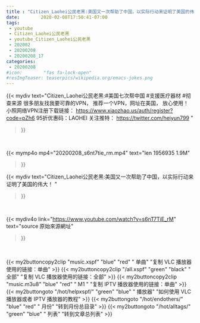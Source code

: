 ```yaml
---
title : "Citizen_Laohei公民老黑:美国又一次帮助了中国，以实际行动来证明了美国的伟大！ "
date:        2020-02-08T17:50:41-07:00
tags:
 - youtube
 - Citizen_Laohei公民老黑
 - youtube_Citizen_Laohei公民老黑
 - 202002
 - 20200208
 - 20200208_17
categories:
 - 20200208
#icon:        "fas fa-lock-open"
#resImgTeaser: teaserpics/wikipedia.org/emacs-jokes.png
---
```


{{< mydiv text="Citizen_Laohei公民老黑:#美国七次帮中国 #支援医疗器材 #彻查来源  很多朋友找我要可靠的VPN， 推荐一个VPN，网址在美国， 放心使用！ 小照网络VPN注册下载链接： https://www.xiaozhao.us/auth/register?code=pZh6 95折优惠码：LAOHEI  关注推特： https://twitter.com/heiyun799 "
>}}
<br>


{{< mymp4o mp4="20200208_s6nt7tie_rm.mp4"
text="len 1956935    1.9M"
>}}


{{< mydiv text="Citizen_Laohei公民老黑:美国又一次帮助了中国，以实际行动来证明了美国的伟大！ "
>}}
<br>

{{< mydiv4o link="https://www.youtube.com/watch?v=s6nT7TiE_rM"
text="source 原始來源網址"
>}}


<br>





{{< my2buttoncopy2clip "music.xspf"        "blue"   "red"    " 单曲"  "复制 VLC 播放器使用的链接：单曲" >}} {{< my2buttoncopy2clip "/all.xspf"         "green"  "black"  " 全部"  "复制 VLC 播放器使用的链接：全部" >}} {{< my2buttoncopy2clip "music.m3u8"        "blue"   "red"    " M1 "    "复制 IPTV 播放器使用的链接：单曲" >}} {{< my2buttongoto      "/hot/helpxspf/"    "green"  "blue"   " 播放器" "如何使用 VLC 播放器或者 IPTV 播放器的教程" >}} {{< my2buttongoto      "/hot/endothers/"   "blue"   "red"    " 月份"   "转到月份总目录" >}} {{< my2buttongoto      "/hot/alltags/"     "green"  "blue"   " 列表"   "转到文章总列表" >}} 
